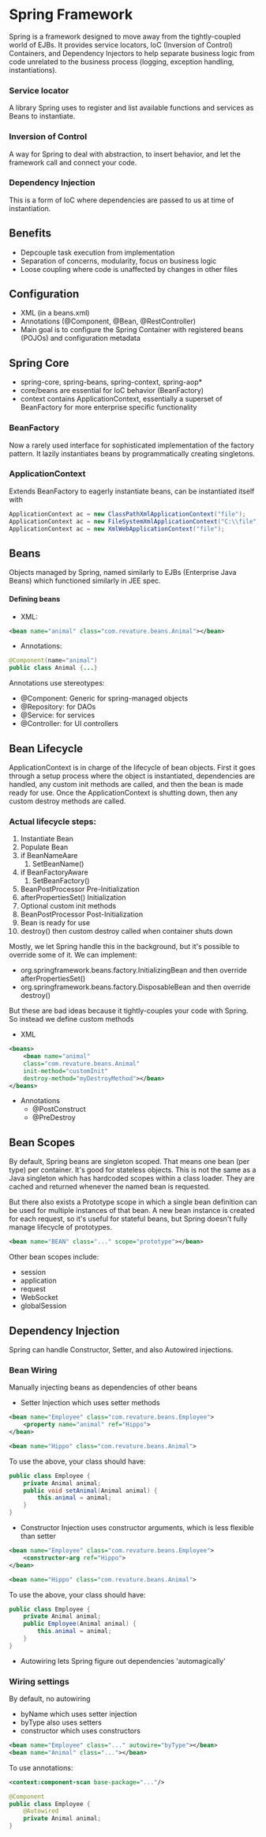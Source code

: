 # Spring Framework
Spring is a framework designed to move away from the tightly-coupled world of EJBs. It provides service locators, IoC (Inversion of Control) Containers, and Dependency Injectors to help separate business logic from code unrelated to the business process (logging, exception handling, instantiations).

### Service locator
A library Spring uses to register and list available functions and services as Beans to instantiate.

### Inversion of Control
A way for Spring to deal with abstraction, to insert behavior, and let the framework call and connect your code.

### Dependency Injection
This is a form of IoC where dependencies are passed to us at time of instantiation. 

## Benefits
- Depcouple task execution from implementation
- Separation of concerns, modularity, focus on business logic
- Loose coupling where code is unaffected by changes in other files

## Configuration
- XML (in a beans.xml)
- Annotations (@Component, @Bean, @RestController)
- Main goal is to configure the Spring Container with registered beans (POJOs) and configuration metadata

## Spring Core
- spring-core, spring-beans, spring-context, spring-aop*
- core/beans are essential for IoC behavior (BeanFactory)
- context contains ApplicationContext, essentially a superset of BeanFactory for more enterprise specific functionality

### BeanFactory
Now a rarely used interface for sophisticated implementation of the factory pattern. It lazily instantiates beans by programmatically creating singletons.

### ApplicationContext
Extends BeanFactory to eagerly instantiate beans, can be instantiated itself with
```java
ApplicationContext ac = new ClassPathXmlApplicationContext("file");
ApplicationContext ac = new FileSystemXmlApplicationContext("C:\\file");
ApplicationContext ac = new XmlWebApplicationContext("file");
```

## Beans
Objects managed by Spring, named similarly to EJBs (Enterprise Java Beans) which functioned similarly in JEE spec.

#### Defining beans
- XML: 
```xml
<bean name="animal" class="com.revature.beans.Animal"></bean>
```
- Annotations:
```java
@Component(name="animal")
public class Animal {...}
```
Annotations use stereotypes:
- @Component: Generic for spring-managed objects
- @Repository: for DAOs
- @Service: for services
- @Controller: for UI controllers

## Bean Lifecycle
ApplicationContext is in charge of the lifecycle of bean objects. First it goes through a setup process where the object is instantiated, dependencies are handled, any custom init methods are called, and then the bean is made ready for use. Once the ApplicationContext is shutting down, then any custom destroy methods are called.
### Actual lifecycle steps:
1. Instantiate Bean
1. Populate Bean
1. if BeanNameAare
    1. SetBeanName()
1. if BeanFactoryAware
    1. SetBeanFactory()
1. BeanPostProcessor Pre-Initialization
1. afterPropertiesSet() Initialization
1. Optional custom init methods
1. BeanPostProcessor Post-Initialization
1. Bean is ready for use
1. destroy() then custom destroy called when container shuts down

Mostly, we let Spring handle this in the background, but it's possible to override some of it.
We can implement:
- org.springframework.beans.factory.InitializingBean and then override afterPropertiesSet()
- org.springframework.beans.factory.DisposableBean and then override destroy()

But these are bad ideas because it tightly-couples your code with Spring. So instead we define custom methods
- XML
```xml
<beans>
    <bean name="animal" 
    class="com.revature.beans.Animal" 
    init-method="customInit" 
    destroy-method="myDestroyMethod"></bean>
</beans>
```
- Annotations
    - @PostConstruct
    - @PreDestroy

## Bean Scopes
By default, Spring beans are singleton scoped. That means one bean (per type) per container. It's good for stateless objects. This is not the same as a Java singleton which has hardcoded scopes within a class loader. They are cached and returned whenever the named bean is requested.

But there also exists a Prototype scope in which a single bean definition can be used for multiple instances of that bean. A new bean instance is created for each request, so it's useful for stateful beans, but Spring doesn't fully manage lifecycle of prototypes.

```xml
<bean name="BEAN" class="..." scope="prototype"></bean>
```

Other bean scopes include:
- session
- application
- request
- WebSocket
- globalSession

## Dependency Injection
Spring can handle Constructor, Setter, and also Autowired injections.

### Bean Wiring
Manually injecting beans as dependencies of other beans
-  Setter Injection which uses setter methods
```xml
<bean name="Employee" class="com.revature.beans.Employee">
    <property name="animal" ref="Hippo">
</bean>

<bean name="Hippo" class="com.revature.beans.Animal">
```

To use the above, your class should have:
```java
public class Employee {
    private Animal animal;
    public void setAnimal(Animal animal) {
        this.animal = animal;
    }
}
```

- Constructor Injection uses constructor arguments, which is less flexible than setter
```xml
<bean name="Employee" class="com.revature.beans.Employee">
    <constructor-arg ref="Hippo">
</bean>

<bean name="Hippo" class="com.revature.beans.Animal">
```

To use the above, your class should have:
```java
public class Employee {
    private Animal animal;
    public Employee(Animal animal) {
        this.animal = animal;
    }
}
```

- Autowiring lets Spring figure out dependencies 'automagically'

### Wiring settings
By default, no autowiring
- byName which uses setter injection
- byType also uses setters
- constructor which uses constructors

```xml
<bean name="Employee" class="..." autowire="byType"></bean>
<bean name="Animal" class="..."></bean>
```

To use annotations:
```xml
<context:component-scan base-package="..."/>
```
```java
@Component
public class Employee {
    @Autowired
    private Animal animal;
}
```